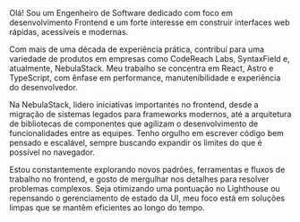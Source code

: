 Olá! Sou um Engenheiro de Software dedicado com foco em desenvolvimento Frontend e um forte interesse em construir interfaces web rápidas, acessíveis e modernas.

Com mais de uma década de experiência prática, contribuí para uma variedade de produtos em empresas como CodeReach Labs, SyntaxField e, atualmente, NebulaStack. Meu trabalho se concentra em React, Astro e TypeScript, com ênfase em performance, manutenibilidade e experiência do desenvolvedor.

Na NebulaStack, lidero iniciativas importantes no frontend, desde a migração de sistemas legados para frameworks modernos, até a arquitetura de bibliotecas de componentes que agilizam o desenvolvimento de funcionalidades entre as equipes. Tenho orgulho em escrever código bem pensado e escalável, sempre buscando expandir os limites do que é possível no navegador.

Estou constantemente explorando novos padrões, ferramentas e fluxos de trabalho no frontend, e gosto de mergulhar nos detalhes para resolver problemas complexos. Seja otimizando uma pontuação no Lighthouse ou repensando o gerenciamento de estado da UI, meu foco está em soluções limpas que se mantêm eficientes ao longo do tempo.
